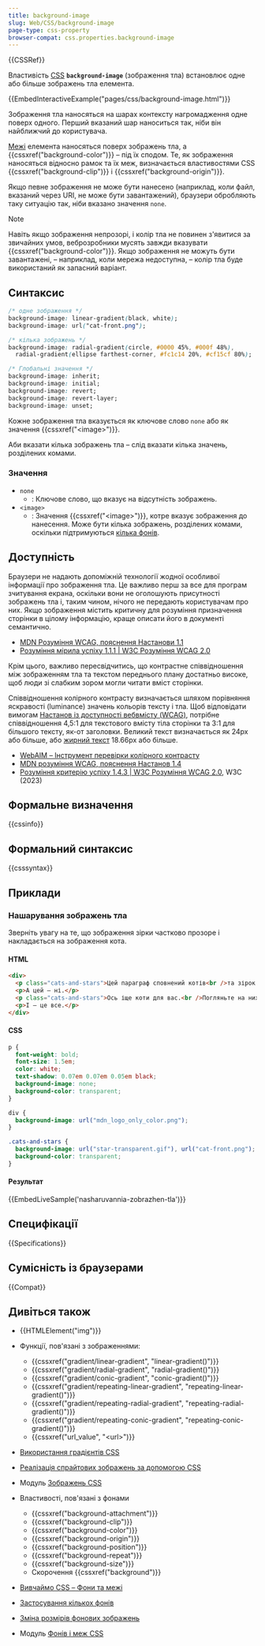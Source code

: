 ```yaml
---
title: background-image
slug: Web/CSS/background-image
page-type: css-property
browser-compat: css.properties.background-image
---
```


{{CSSRef}}

Властивість [CSS](/uk/docs/Web/CSS) **`background-image`** (зображення тла) встановлює одне або більше зображень тла елемента.

{{EmbedInteractiveExample("pages/css/background-image.html")}}

Зображення тла наносяться на шарах контексту нагромадження одне поверх одного. Перший вказаний шар наноситься так, ніби він найближчий до користувача.

[Межі](/uk/docs/Web/CSS/border) елемента наносяться поверх зображень тла, а {{cssxref("background-color")}} – під їх сподом. Те, як зображення наносяться відносно рамок та їх меж, визначається властивостями CSS {{cssxref("background-clip")}} і {{cssxref("background-origin")}}.

Якщо певне зображення не може бути нанесено (наприклад, коли файл, вказаний через URI, не може бути завантажений), браузери обробляють таку ситуацію так, ніби вказано значення `none`.

> [!NOTE]
> Навіть якщо зображення непрозорі, і колір тла не повинен з'явитися за звичайних умов, веброзробники мусять завжди вказувати {{cssxref("background-color")}}. Якщо зображення не можуть бути завантажені, – наприклад, коли мережа недоступна, – колір тла буде використаний як запасний варіант.

## Синтаксис

```css
/* одне зображення */
background-image: linear-gradient(black, white);
background-image: url("cat-front.png");

/* кілька зображень */
background-image: radial-gradient(circle, #0000 45%, #000f 48%),
  radial-gradient(ellipse farthest-corner, #fc1c14 20%, #cf15cf 80%);

/* Глобальні значення */
background-image: inherit;
background-image: initial;
background-image: revert;
background-image: revert-layer;
background-image: unset;
```

Кожне зображення тла вказується як ключове слово `none` або як значення {{cssxref("&lt;image&gt;")}}.

Аби вказати кілька зображень тла – слід вказати кілька значень, розділених комами.

### Значення

- `none`
  - : Ключове слово, що вказує на відсутність зображень.
- `<image>`
  - : Значення {{cssxref("&lt;image&gt;")}}, котре вказує зображення до нанесення. Може бути кілька зображень, розділених комами, оскільки підтримуються [кілька фонів](/uk/docs/Web/CSS/CSS_backgrounds_and_borders/Using_multiple_backgrounds).

## Доступність

Браузери не надають допоміжній технології жодної особливої інформації про зображення тла. Це важливо перш за все для програм зчитування екрана, оскільки вони не оголошують присутності зображень тла і, таким чином, нічого не передають користувачам про них. Якщо зображення містить критичну для розуміння призначення сторінки в цілому інформацію, краще описати його в документі семантично.

- [MDN Розуміння WCAG, пояснення Настанови 1.1](/uk/docs/Web/Accessibility/Understanding_WCAG/Perceivable#nastanova-1-1-nadannia-tekstovykh-alternatyv-netekstovomu-vmistu)
- [Розуміння мірила успіху 1.1.1 | W3C Розуміння WCAG 2.0](https://www.w3.org/TR/2016/NOTE-UNDERSTANDING-WCAG20-20161007/text-equiv-all.html)

Крім цього, важливо пересвідчитись, що контрастне співвідношення між зображенням тла та текстом переднього плану достатньо високе, щоб люди зі слабким зором могли читати вміст сторінки.

Співвідношення колірного контрасту визначається шляхом порівняння яскравості (luminance) значень кольорів тексту і тла. Щоб відповідати вимогам [Настанов із доступності вебвмісту (WCAG)](https://www.w3.org/WAI/standards-guidelines/wcag/), потрібне співвідношення 4,5:1 для текстового вмісту тіла сторінки та 3:1 для більшого тексту, як-от заголовки. Великий текст визначається як 24px або більше, або [жирний текст](/uk/docs/Web/CSS/font-weight) 18.66px або більше.

- [WebAIM – Інструмент перевірки колірного контрасту](https://webaim.org/resources/contrastchecker/)
- [MDN розуміння WCAG, пояснення Настанов 1.4](/uk/docs/Web/Accessibility/Understanding_WCAG/Perceivable#guideline_1.4_make_it_easier_for_users_to_see_and_hear_content_including_separating_foreground_from_background)
- [Розуміння критерію успіху 1.4.3 | W3C Розуміння WCAG 2.0](https://www.w3.org/TR/UNDERSTANDING-WCAG20/visual-audio-contrast-contrast.html), W3C (2023)

## Формальне визначення

{{cssinfo}}

## Формальний синтаксис

{{csssyntax}}

## Приклади

### Нашарування зображень тла

Зверніть увагу на те, що зображення зірки частково прозоре і накладається на зображення кота.

#### HTML

```html
<div>
  <p class="cats-and-stars">Цей параграф сповнений котів<br />та зірок.</p>
  <p>А цей – ні.</p>
  <p class="cats-and-stars">Ось іще коти для вас.<br />Погляньте на них!</p>
  <p>І – це все.</p>
</div>
```

#### CSS

```css
p {
  font-weight: bold;
  font-size: 1.5em;
  color: white;
  text-shadow: 0.07em 0.07em 0.05em black;
  background-image: none;
  background-color: transparent;
}

div {
  background-image: url("mdn_logo_only_color.png");
}

.cats-and-stars {
  background-image: url("star-transparent.gif"), url("cat-front.png");
  background-color: transparent;
}
```

#### Результат

{{EmbedLiveSample('nasharuvannia-zobrazhen-tla')}}

## Специфікації

{{Specifications}}

## Сумісність із браузерами

{{Compat}}

## Дивіться також

- {{HTMLElement("img")}}
- Функції, пов'язані з зображеннями:
  - {{cssxref("gradient/linear-gradient", "linear-gradient()")}}
  - {{cssxref("gradient/radial-gradient", "radial-gradient()")}}
  - {{cssxref("gradient/conic-gradient", "conic-gradient()")}}
  - {{cssxref("gradient/repeating-linear-gradient", "repeating-linear-gradient()")}}
  - {{cssxref("gradient/repeating-radial-gradient", "repeating-radial-gradient()")}}
  - {{cssxref("gradient/repeating-conic-gradient", "repeating-conic-gradient()")}}
  - {{cssxref("url_value", "&lt;url&gt;")}}
- [Використання градієнтів CSS](/uk/docs/Web/CSS/CSS_images/Using_CSS_gradients)
- [Реалізація спрайтових зображень за допомогою CSS](/uk/docs/Web/CSS/CSS_images/Implementing_image_sprites_in_CSS)
- Модуль [Зображень CSS](/uk/docs/Web/CSS/CSS_images)

- Властивості, пов'язані з фонами
  - {{cssxref("background-attachment")}}
  - {{cssxref("background-clip")}}
  - {{cssxref("background-color")}}
  - {{cssxref("background-origin")}}
  - {{cssxref("background-position")}}
  - {{cssxref("background-repeat")}}
  - {{cssxref("background-size")}}
  - Скорочення {{cssxref("background")}}
- [Вивчаймо CSS – Фони та межі](/uk/docs/Learn/CSS/Building_blocks/Backgrounds_and_borders)
- [Застосування кількох фонів](/uk/docs/Web/CSS/CSS_backgrounds_and_borders/Using_multiple_backgrounds)
- [Зміна розмірів фонових зображень](/uk/docs/Web/CSS/CSS_backgrounds_and_borders/Resizing_background_images)
- Модуль [Фонів і меж CSS](/uk/docs/Web/CSS/CSS_backgrounds_and_borders)
